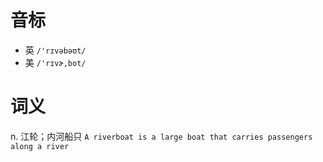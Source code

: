 # 音标

- 英 `/'rɪvəbəʊt/`
- 美 `/'rɪvɚ,bot/`

# 词义

n. 江轮；内河船只
`A riverboat is a large boat that carries passengers along a river`

